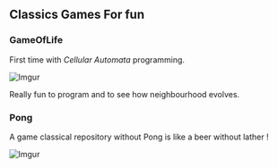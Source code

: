 ## Classics Games For fun

### GameOfLife

First time with _Cellular Automata_ programming.

![Imgur](https://i.imgur.com/PpJRWar.png)

Really fun to program and to see how neighbourhood evolves.

### Pong

A game classical repository without Pong is like a beer without lather !

![Imgur](https://i.imgur.com/STwA1pX.png)
